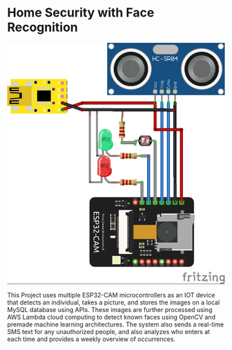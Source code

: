 # Home Security with Face Recognition

![name-of-you-image](https://github.com/ysinha24/Home-Security-Face-Recognition/blob/master/DoorRecognitionIOT.jpg?raw=true)

This Project uses multiple ESP32-CAM microcontrollers as an IOT device that detects an individual, takes a picture, and stores the images on a local MySQL database using APIs. These images are further processed using AWS Lambda cloud computing to detect known faces using OpenCV and premade machine learning architectures. The system also sends a real-time SMS text for any unauthorized people, and also analyzes who enters at each time and provides a weekly overview of occurrences.



